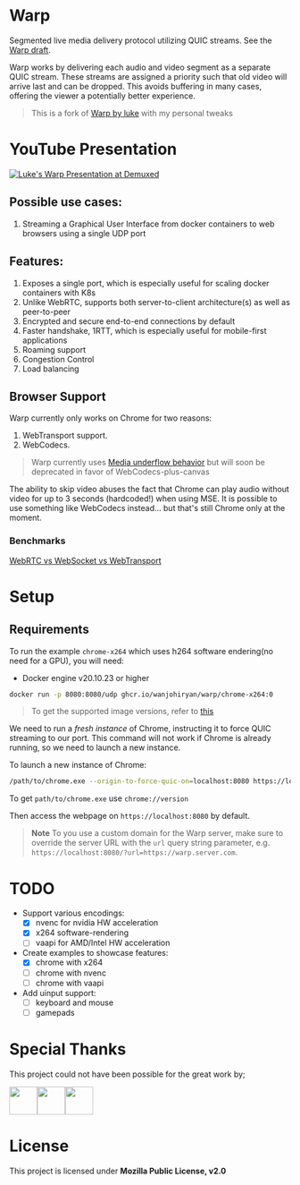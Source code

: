 # Warp

Segmented live media delivery protocol utilizing QUIC streams. See the [Warp draft](https://datatracker.ietf.org/doc/draft-lcurley-warp/).

Warp works by delivering each audio and video segment as a separate QUIC stream. These streams are assigned a priority such that old video will arrive last and can be dropped. This avoids buffering in many cases, offering the viewer a potentially better experience.

> This is a fork of [Warp by luke](https://github.com/kixelated/warp-demo) with my personal tweaks

# YouTube Presentation

[![Luke's Warp Presentation at Demuxed](https://img.youtube.com/vi/hG0nmy3Otg4/0.jpg)](https://www.youtube.com/watch?v=hG0nmy3Otg4)

## Possible use cases:

1. Streaming a Graphical User Interface from docker containers to web browsers using a single UDP port

## Features:

1. Exposes a single port, which is especially useful for scaling docker containers with K8s
2. Unlike WebRTC, supports both server-to-client architecture(s) as well as peer-to-peer
3. Encrypted and secure end-to-end connections by default
4. Faster handshake, 1RTT, which is especially useful for mobile-first applications
5. Roaming support
6. Congestion Control
7. Load balancing

## Browser Support

Warp currently only works on Chrome for two reasons:

1. WebTransport support.
2. WebCodecs.


>Warp currently uses [Media underflow behavior](https://github.com/whatwg/html/issues/6359) but will soon be deprecated in favor of WebCodecs-plus-canvas

The ability to skip video abuses the fact that Chrome can play audio without video for up to 3 seconds (hardcoded!) when using MSE. It is possible to use something like WebCodecs instead... but that's still Chrome only at the moment.

### Benchmarks
[WebRTC vs WebSocket vs WebTransport](https://github.com/Sh3B0/realtime-web)

<!-- ## Congestion Control
This demo uses a single rendition. A production implementation will want to:

1. Change the rendition bitrate to match the estimated bitrate.
2. Switch renditions at segment boundaries based on the estimated bitrate.
3. or both!

Also, quic-go ships with the default New Reno congestion control. Something like [BBRv2](https://github.com/lucas-clemente/quic-go/issues/341) will work much better for live video as it limits RTT growth. -->

# Setup
## Requirements
To run the example `chrome-x264` which uses h264 software endering(no need for a GPU), you will need:

* Docker engine v20.10.23 or higher

```bash
docker run -p 8080:8080/udp ghcr.io/wanjohiryan/warp/chrome-x264:0
```

>To get the supported image versions, refer to [this](https://github.com/wanjohiryan?tab=packages&repo_name=warp)

We need to run a *fresh instance* of Chrome, instructing it to force QUIC streaming to our port. This command will not work if Chrome is already running, so we need to launch a new instance.

To launch a new instance of Chrome:

```bash
/path/to/chrome.exe --origin-to-force-quic-on=localhost:8080 https://localhost:8080
```

To get `path/to/chrome.exe` use `chrome://version`


Then access the webpage on `https://localhost:8080` by default.

>**Note**
>To you use a custom domain for the Warp server, make sure to override the server URL with the `url` query string parameter, e.g. `https://localhost:8080/?url=https://warp.server.com`.


# TODO

 - Support various encodings:
   - [x] nvenc for nvidia HW acceleration
   - [x] x264 software-rendering
   - [ ] vaapi for AMD/Intel HW acceleration
 - Create examples to showcase features:
    - [x] chrome with x264
    - [ ] chrome with nvenc
    - [ ] chrome with vaapi
 - Add uinput support:
    - [ ] keyboard and mouse
    - [ ] gamepads

# Special Thanks
This project could not have been possible for the great work by;

<a href="https://github.com/ehfd"><img src="https://avatars.githubusercontent.com/u/8457324?v=4" width="50" height="50" alt=""/></a><a href="https://github.com/kixelated"><img src="https://avatars.githubusercontent.com/u/432854?v=4" width="50" height="50" alt=""/></a><a href="https://github.com/matteocontrini"><img src="https://avatars.githubusercontent.com/u/2164763?v=4" width="50" height="50" alt=""/></a>


# License
This project is licensed under **Mozilla Public License, v2.0**